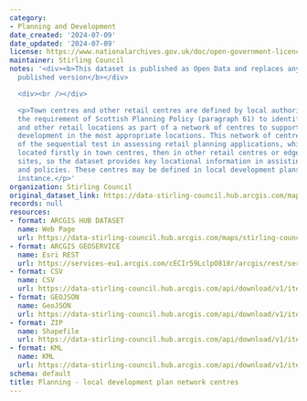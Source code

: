 ```yaml
---
category:
- Planning and Development
date_created: '2024-07-09'
date_updated: '2024-07-09'
license: https://www.nationalarchives.gov.uk/doc/open-government-licence/version/3/
maintainer: Stirling Council
notes: '<div><b>This dataset is published as Open Data and replaces any previously
  published version</b></div>

  <div><br /></div>

  <p>Town centres and other retail centres are defined by local authorities to meet
  the requirement of Scottish Planning Policy (paragraph 61) to identify town centres
  and other retail locations as part of a network of centres to support retail type
  development in the most appropriate locations. This network of centres forms part
  of the sequential test in assessing retail planning applications, which should be
  located firstly in town centres, then in other retail centres or edge-of-centre
  sites, so the dataset provides key locational information in assisting retail planning
  and policies. These centres may be defined in local development plans in the first
  instance.</p>'
organization: Stirling Council
original_dataset_link: https://data-stirling-council.hub.arcgis.com/maps/stirling-council::planning-local-development-plan-network-centres
records: null
resources:
- format: ARCGIS HUB DATASET
  name: Web Page
  url: https://data-stirling-council.hub.arcgis.com/maps/stirling-council::planning-local-development-plan-network-centres
- format: ARCGIS GEOSERVICE
  name: Esri REST
  url: https://services-eu1.arcgis.com/cECIr59LclpO818r/arcgis/rest/services/planning_ldp_network_centres/FeatureServer/1
- format: CSV
  name: CSV
  url: https://data-stirling-council.hub.arcgis.com/api/download/v1/items/9098c263a4214aa7a364fe872f5ca35e/csv?layers=1
- format: GEOJSON
  name: GeoJSON
  url: https://data-stirling-council.hub.arcgis.com/api/download/v1/items/9098c263a4214aa7a364fe872f5ca35e/geojson?layers=1
- format: ZIP
  name: Shapefile
  url: https://data-stirling-council.hub.arcgis.com/api/download/v1/items/9098c263a4214aa7a364fe872f5ca35e/shapefile?layers=1
- format: KML
  name: KML
  url: https://data-stirling-council.hub.arcgis.com/api/download/v1/items/9098c263a4214aa7a364fe872f5ca35e/kml?layers=1
schema: default
title: Planning - local development plan network centres
---
```

